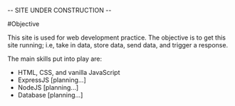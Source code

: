 -- SITE UNDER CONSTRUCTION --

#Objective

This site is used for web development practice. 
The objective is to get this site running; i.e, take in data, store data, send data, and trigger a response.

The main skills put into play are:
- HTML, CSS, and vanilla JavaScript
- ExpressJS [planning...]
- NodeJS [planning...]
- Database [planning...]
